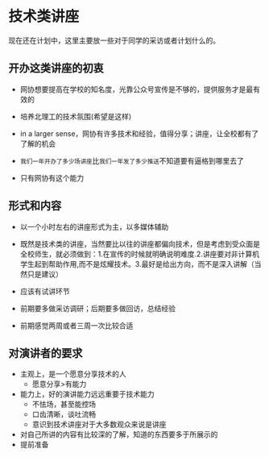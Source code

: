 # 技术类讲座

现在还在计划中，这里主要放一些对于同学的采访或者计划什么的。

## 开办这类讲座的初衷

- 网协想要提高在学校的知名度，光靠公众号宣传是不够的，提供服务才是最有效的

- 培养北理工的技术氛围(希望是这样)

- in a larger sense，网协有许多技术和经验，值得分享；讲座，让全校都有了了解的机会

- `我们一年开办了多少场讲座`比`我们一年发了多少推送`不知道要有逼格到哪里去了

- 只有网协有这个能力

## 形式和内容

- 以一个小时左右的讲座形式为主，以多媒体辅助

- 既然是技术类的讲座，当然要比以往的讲座都偏向技术，但是考虑到受众面是全校师生，就必须做到：1.在宣传的时候就明确说明难度.2.讲座要对非计算机学生起到帮助作用,而不是炫耀技术。3.最好是给出方向，而不是深入讲解（当然只是建议）

- 应该有试讲环节

- 前期要多做采访调研；后期要多做回访，总结经验

- 前期感觉两周或者三周一次比较合适

## 对演讲者的要求

- 主观上，是一个愿意分享技术的人
  - 愿意分享>有能力
- 能力上，好的演讲能力远远重要于技术能力
  - 不怯场，甚至能控场
  - 口齿清晰，谈吐流畅
  - 意识到技术讲座对于大多数观众来说是讲座
- 对自己所讲的内容有比较深的了解，知道的东西要多于所展示的
- 提前准备